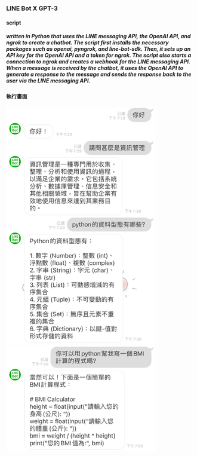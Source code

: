 <h3>LINE Bot X GPT-3 </h3>
<h4>script</h4>
<h5>written in Python that uses the LINE messaging API, the OpenAI API, and ngrok to create a chatbot. The script first installs the necessary packages such as openai, pyngrok, and line-bot-sdk. Then, it sets up an API key for the OpenAI API and a token for ngrok. The script also starts a connection to ngrok and creates a webhook for the LINE messaging API. When a message is received by the chatbot, it uses the OpenAI API to generate a response to the message and sends the response back to the user via the LINE messaging API.</h5>
<h4>執行畫面</h4>
<img width="400" src="run screen/run screen2.jpg">
<img width="400" src="run screen/run screen1.jpg">
